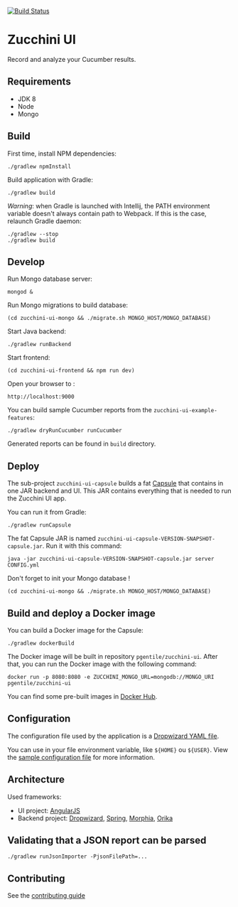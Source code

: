 [![Build Status](https://travis-ci.org/voyages-sncf-technologies/zucchini-ui.svg?branch=master)](https://travis-ci.org/voyages-sncf-technologies/zucchini-ui)

Zucchini UI
===========

Record and analyze your Cucumber results.


Requirements
------------

* JDK 8
* Node
* Mongo


Build
-----

First time, install NPM dependencies:

```
./gradlew npmInstall
```

Build application with Gradle:

```
./gradlew build
```

_Warning_: when Gradle is launched with Intellij, the PATH environment variable doesn't
always contain path to Webpack. If this is the case, relaunch Gradle daemon:

```
./gradlew --stop
./gradlew build
```


Develop
-------

Run Mongo database server:

```
mongod &
```

Run Mongo migrations to build database:

```
(cd zucchini-ui-mongo && ./migrate.sh MONGO_HOST/MONGO_DATABASE)
```

Start Java backend:

```
./gradlew runBackend
```

Start frontend:

```
(cd zucchini-ui-frontend && npm run dev)
```

Open your browser to :

```
http://localhost:9000
```

You can build sample Cucumber reports from the `zucchini-ui-example-features`:

```
./gradlew dryRunCucumber runCucumber
```

Generated reports can be found in `build` directory.


Deploy
------

The sub-project `zucchini-ui-capsule` builds a fat [Capsule](http://www.capsule.io) that contains in one JAR
backend and UI. This JAR contains everything that is needed to run the Zucchini UI app.

You can run it from Gradle:

```
./gradlew runCapsule
```

The fat Capsule JAR is named `zucchini-ui-capsule-VERSION-SNAPSHOT-capsule.jar`. Run it with this command:

```
java -jar zucchini-ui-capsule-VERSION-SNAPSHOT-capsule.jar server CONFIG.yml
```

Don't forget to init your Mongo database !

```
(cd zucchini-ui-mongo && ./migrate.sh MONGO_HOST/MONGO_DATABASE)
```


Build and deploy a Docker image
-------------------------------

You can build a Docker image for the Capsule:

```
./gradlew dockerBuild
```

The Docker image will be built in repository `pgentile/zucchini-ui`. After that, you can run the
Docker image with the following command:

```
docker run -p 8080:8080 -e ZUCCHINI_MONGO_URL=mongodb://MONGO_URI pgentile/zucchini-ui
```

You can find some pre-built images in [Docker Hub](https://hub.docker.com/r/pgentile/zucchini-ui/).


Configuration
-------------

The configuration file used by the application is a [Dropwizard YAML file](http://www.dropwizard.io/1.0.0/docs/manual/configuration.html).

You can use in your file environment variable, like `${HOME}` ou `${USER}`. View the [sample configuration file](server-config.yml) for more information.


Architecture
------------

Used frameworks:

* UI project: [AngularJS](https://angularjs.org)
* Backend project: [Dropwizard](http://dropwizard.io),
  [Spring](http://spring.io), [Morphia](http://mongodb.github.io/morphia/),
  [Orika](http://orika-mapper.github.io/orika-docs)


Validating that a JSON report can be parsed
-------------------------------------------

```
./gradlew runJsonImporter -PjsonFilePath=...
```


Contributing
------------

See the [contributing guide](CONTRIBUTING.md)
